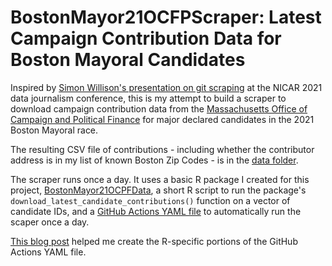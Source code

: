 # BostonMayor21OCFPScraper: Latest Campaign Contribution Data for Boston Mayoral Candidates

Inspired by [Simon Willison's presentation on git scraping](https://simonwillison.net/2021/Mar/5/git-scraping/) at the NICAR 2021 data journalism conference, this is my attempt to build a scraper to download campaign contribution data from the [Massachusetts Office of Campaign and Political Finance](https://www.ocpf.us/Reports/SearchItems) for major declared candidates in the 2021 Boston Mayoral race.

The resulting CSV file of contributions - including whether the contributor address is in my list of known Boston Zip Codes - is in the [data folder](https://github.com/smach/BostonMayor21OCFPScraper/tree/main/data).

The scraper runs once a day. It uses a basic R package I created for this project, [BostonMayor21OCPFData](https://github.com/smach/BostonMayor21OCPFData), a short R script to run the package's `download_latest_candidate_contributions()` function on a vector of candidate IDs, and a [GitHub Actions YAML file](https://github.com/smach/BostonMayor21OCFPScraper/blob/main/.github/workflows/main.yml)  to automatically run the scaper once a day. 

[This blog post](https://lapsedgeographer.london/2020-04/automating-pdf-scraping/) helped me create the R-specific portions of the GitHub Actions YAML file.
